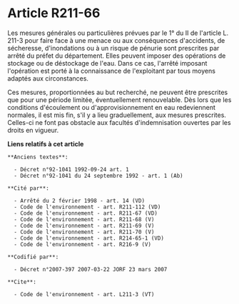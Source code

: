 # Article R211-66

Les mesures générales ou particulières prévues par le 1° du II de l'article L. 211-3 pour faire face à une menace ou aux
conséquences d'accidents, de sécheresse, d'inondations ou à un risque de pénurie sont prescrites par arrêté du préfet du
département. Elles peuvent imposer des opérations de stockage ou de déstockage de l'eau. Dans ce cas, l'arrêté imposant
l'opération est porté à la connaissance de l'exploitant par tous moyens adaptés aux circonstances. 

Ces mesures, proportionnées au but recherché, ne peuvent être prescrites que pour une période limitée, éventuellement
renouvelable. Dès lors que les conditions d'écoulement ou d'approvisionnement en eau redeviennent normales, il est mis fin,
s'il y a lieu graduellement, aux mesures prescrites. Celles-ci ne font pas obstacle aux facultés d'indemnisation ouvertes par
les droits en vigueur.

**Liens relatifs à cet article**

	**Anciens textes**:

	  - Décret n°92-1041 1992-09-24 art. 1
	  - Décret n°92-1041 du 24 septembre 1992 - art. 1 (Ab)

	**Cité par**:

	  - Arrêté du 2 février 1998 - art. 14 (VD)
	  - Code de l'environnement - art. R211-112 (VD)
	  - Code de l'environnement - art. R211-67 (VD)
	  - Code de l'environnement - art. R211-68 (V)
	  - Code de l'environnement - art. R211-69 (V)
	  - Code de l'environnement - art. R211-70 (V)
	  - Code de l'environnement - art. R214-65-1 (VD)
	  - Code de l'environnement - art. R216-9 (V)

	**Codifié par**:

	  - Décret n°2007-397 2007-03-22 JORF 23 mars 2007

	**Cite**:

	  - Code de l'environnement - art. L211-3 (VT)
